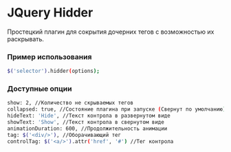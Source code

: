 # JQuery Hidder

Простецкий плагин для сокрытия дочерних тегов с возможностью их раскрывать.

### Пример использования
```sh
$('selector').hidder(options);
```

### Доступные опции
```sh
show: 2, //Количество не скрываемых тегов
collapsed: true, //Состояние плагина при запуске (Свернут по умолчанию)
hideText: 'Hide', //Текст контрола в развернутом виде
showText: 'Show', //Текст контрола в свернутом виде
animationDuration: 600, //Продолжительность анимации
tag: $('<div/>'), //Оборачивающий тег
controlTag: $('<a/>').attr('href', '#') //Тег контрола
```